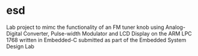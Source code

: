 # esd

Lab project to mimc the functionality of an FM tuner knob using Analog-Digital Converter, Pulse-width Modulator and LCD Display on the ARM LPC 1768 written in Embedded-C submitted as part of the Embedded System Design Lab
